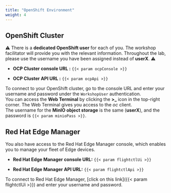 ```yaml
---
title: "OpenShift Environment"
weight: 4
---
```


## OpenShift Cluster

⚠️ There is a **dedicated OpenShift user** for each of you. The workshop facilitator will provide you with the relevant information. Throughout the lab, please use the username you have been assigned instead of **userX**. ⚠️

* **OCP Cluster console URL :** `{{< param ocpConsole >}}`

* **OCP Cluster API URL :** `{{< param ocpApi >}}`

To connect to your OpenShift cluster, go to the console URL and enter your username and password under the `WorkshopUser` authentication.  
You can access the **Web Terminal** by clicking the **>_** icon in the top-right corner. The Web Terminal gives you access to the *oc* client.  
The username for the **MinIO object storage** is the same (**userX**), and the password is `{{< param minioPass >}}`.

## Red Hat Edge Manager

You also have access to the Red Hat Edge Manager console, which enables you to manage your fleet of Edge devices.

* **Red Hat Edge Manager console URL:** `{{< param flightctlUi >}}`

* **Red Hat Edge Manager API URL:** `{{< param flightctlApi >}}`

To connect to Red Hat Edge Manager, [click on this link]({{< param flightctlUi >}}) and enter your username and password.

